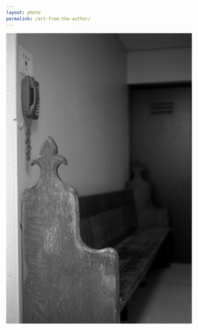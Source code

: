 ```yaml
---
layout: photo
permalink: /art-from-the-author/
---
```


<div class="author-art">
    <img alt="Film" title="Film"
         src="/images/Liz-24Film.jpg" />
</div>
